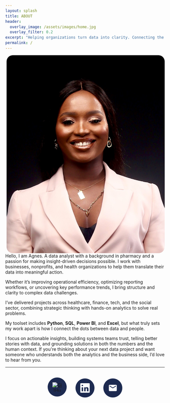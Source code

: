 ```yaml
---
layout: splash
title: ABOUT
header:
  overlay_image: /assets/images/home.jpg
  overlay_filter: 0.2
excerpt: "Helping organizations turn data into clarity. Connecting the dots between data and impact."
permalink: /
---
```



<img src="/assets/images/about.jpg" alt="Agnes Ekpo" style="float: right; width: 500px; border-radius: 20px; margin-left: 20px;">

Hello, I am Agnes. A data analyst with a background in pharmacy and a passion for making insight-driven decisions possible. I work with businesses, nonprofits, and health organizations to help them translate their data into meaningful action.

Whether it’s improving operational efficiency, optimizing reporting workflows, or uncovering key performance trends, I bring structure and clarity to complex data challenges.

I’ve delivered projects across healthcare, finance, tech, and the social sector, combining strategic thinking with hands-on analytics to solve real problems.  

My toolset includes **Python**, **SQL**, **Power BI**, and **Excel**, but what truly sets my work apart is how I connect the dots between data and people.

I focus on actionable insights, building systems teams trust, telling better stories with data, and grounding solutions in both the numbers and the human context.  If you're thinking about your next data project and want someone who understands both the analytics and the business side, I’d love to hear from you.

---
<!-- STYLING -->
<style>
/* Top circular icon section */
.social-icons {
  text-align: center;
  margin-top: 2rem;
}

.social-icons a {
  display: inline-block;
  margin: 0 0.75rem;
  padding: 15px;
  background-color: #1D2A50;
  border-radius: 50%;
  transition: transform 0.3s ease;
}

.social-icons a:hover {
  transform: scale(1.15);
}

.social-icons a img,
.social-icons a svg {
  width: 30px;
  height: 30px;
  display: block;
}

/* Responsive behavior for mobile */
@media (max-width: 600px) {
  .social-icons a {
    padding: 12px;
    margin: 0 0.5rem;
  }

  .social-icons a img,
  .social-icons a svg {
    width: 24px;
    height: 24px;
  }
}
</style>

<!-- CIRCULAR ICON SECTION -->
<div class="social-icons">
  <a href="https://github.com/TheAEkpo" target="_blank">
    <img src="https://cdn.simpleicons.org/github/ffffff" alt="GitHub">
  </a>
  <a href="https://linkedin.com/in/agnesekpo" target="_blank">
    <svg xmlns="http://www.w3.org/2000/svg" fill="#ffffff" viewBox="0 0 24 24">
      <path d="M20.45 20.45h-3.55v-5.4c0-1.29-.46-2.18-1.6-2.18-.87 0-1.39.59-1.62 1.16-.08.2-.1.48-.1.76v5.66h-3.55s.05-9.18 0-10.14h3.55v1.44c.47-.73 1.3-1.78 3.16-1.78 2.3 0 4.03 1.5 4.03 4.72v5.76zM5.34 7.43c-1.14 0-1.88-.75-1.88-1.69 0-.95.75-1.69 1.91-1.69s1.87.74 1.89 1.69c0 .94-.73 1.69-1.92 1.69h0zM7.1 20.45H3.6V10.3h3.5v10.15zM22.23 0H1.77C.79 0 0 .77 0 1.72v20.56C0 23.22.78 24 1.77 24h20.46c.98 0 1.77-.78 1.77-1.72V1.72C24 .78 23.21 0 22.23 0z"/>
    </svg>
  </a>
  <a href="mailto:a.ekpo@outlook.com" target="_blank">
    <svg xmlns="http://www.w3.org/2000/svg" fill="#ffffff" viewBox="0 0 24 24">
      <path d="M20 4H4c-1.1 0-2 .9-2 2v12c0 1.1.9 2 2 2h16c1.1 0 2-.9 2-2V6c0-1.1-.9-2-2-2zm0 4l-8 5-8-5V6l8 5 8-5v2z"/>
    </svg>
  </a>
</div>


<!--

## Watch My Introduction

<div style="margin-top: 2rem;">
<iframe width="100%" height="415" src="https://www.youtube.com/embed/YOUR_YOUTUBE_VIDEO_ID" frameborder="0" allowfullscreen></iframe>
</div>
-->
